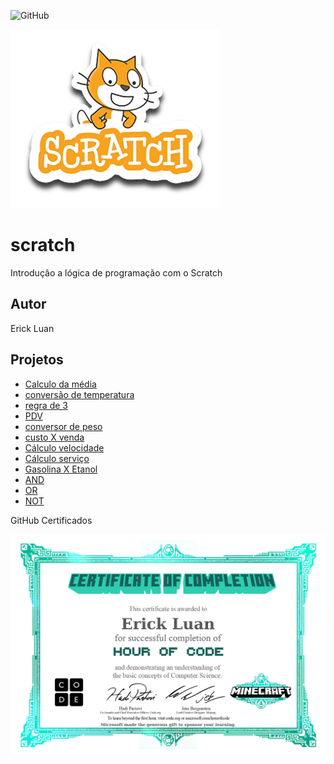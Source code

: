 ![GitHub](https://img.shields.io/github/license/erickluan02/scratch?style=flat)

![scratch](https://github.com/erickluan02/scratch/blob/main/assets/icons/scratch.png)

# scratch
Introduçâo a lógica de programação com o Scratch
## Autor
Erick Luan 

## Projetos 
- [Calculo da média](https://scratch.mit.edu/projects/881964840/)
- [conversão de temperatura](https://scratch.mit.edu/projects/882607736/)
- [regra de 3](https://scratch.mit.edu/projects/882638065/)
- [PDV](https://scratch.mit.edu/projects/883243921/)
- [conversor de peso](https://scratch.mit.edu/projects/884622939/)
- [custo X venda](https://scratch.mit.edu/projects/884627784/)
- [Cálculo velocidade](https://scratch.mit.edu/projects/885343226/)
- [Cálculo serviço](https://scratch.mit.edu/projects/885318629/)
- [Gasolina X Etanol](https://scratch.mit.edu/projects/887261645/)
- [AND](https://scratch.mit.edu/projects/888053970/)
- [OR](https://scratch.mit.edu/projects/888070398/)
- [NOT](https://scratch.mit.edu/projects/888075108/)


GitHub Certificados 

![GitHub](https://github.com/erickluan02/scratch/blob/main/assets/icons/code-certificado.jpg)
